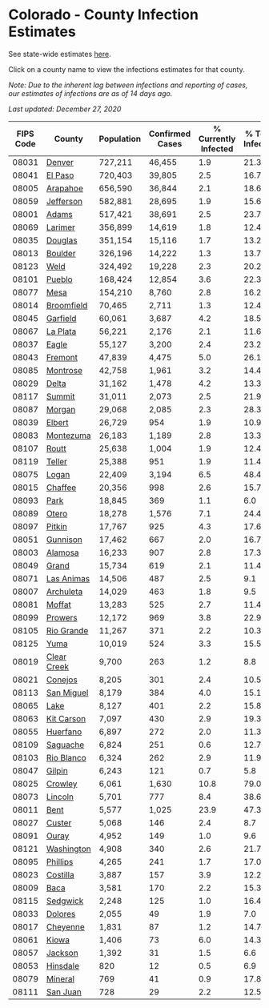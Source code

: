 # Colorado - County Infection Estimates

See state-wide estimates [here](/infections/us-co).

Click on a county name to view the infections estimates for that county.

*Note: Due to the inherent lag between infections and reporting of cases, our estimates of infections are as of 14 days ago.*

*Last updated: December 27, 2020*

|   FIPS Code |                     County |   Population |   Confirmed Cases |   % Currently Infected |   % Total Infected |
|-------------|----------------------------|--------------|-------------------|------------------------|--------------------|
|       08031 |           [Denver](denver) |      727,211 |            46,455 |                    1.9 |               21.3 |
|       08041 |         [El Paso](el-paso) |      720,403 |            39,805 |                    2.5 |               16.7 |
|       08005 |       [Arapahoe](arapahoe) |      656,590 |            36,844 |                    2.1 |               18.6 |
|       08059 |     [Jefferson](jefferson) |      582,881 |            28,695 |                    1.9 |               15.6 |
|       08001 |             [Adams](adams) |      517,421 |            38,691 |                    2.5 |               23.7 |
|       08069 |         [Larimer](larimer) |      356,899 |            14,619 |                    1.8 |               12.4 |
|       08035 |         [Douglas](douglas) |      351,154 |            15,116 |                    1.7 |               13.2 |
|       08013 |         [Boulder](boulder) |      326,196 |            14,222 |                    1.3 |               13.7 |
|       08123 |               [Weld](weld) |      324,492 |            19,228 |                    2.3 |               20.2 |
|       08101 |           [Pueblo](pueblo) |      168,424 |            12,854 |                    3.6 |               22.3 |
|       08077 |               [Mesa](mesa) |      154,210 |             8,760 |                    2.8 |               16.2 |
|       08014 |   [Broomfield](broomfield) |       70,465 |             2,711 |                    1.3 |               12.4 |
|       08045 |       [Garfield](garfield) |       60,061 |             3,687 |                    4.2 |               18.5 |
|       08067 |       [La Plata](la-plata) |       56,221 |             2,176 |                    2.1 |               11.6 |
|       08037 |             [Eagle](eagle) |       55,127 |             3,200 |                    2.4 |               23.2 |
|       08043 |         [Fremont](fremont) |       47,839 |             4,475 |                    5.0 |               26.1 |
|       08085 |       [Montrose](montrose) |       42,758 |             1,961 |                    3.2 |               14.4 |
|       08029 |             [Delta](delta) |       31,162 |             1,478 |                    4.2 |               13.3 |
|       08117 |           [Summit](summit) |       31,011 |             2,073 |                    2.5 |               21.9 |
|       08087 |           [Morgan](morgan) |       29,068 |             2,085 |                    2.3 |               28.3 |
|       08039 |           [Elbert](elbert) |       26,729 |               954 |                    1.9 |               10.9 |
|       08083 |     [Montezuma](montezuma) |       26,183 |             1,189 |                    2.8 |               13.3 |
|       08107 |             [Routt](routt) |       25,638 |             1,004 |                    1.9 |               12.4 |
|       08119 |           [Teller](teller) |       25,388 |               951 |                    1.9 |               11.4 |
|       08075 |             [Logan](logan) |       22,409 |             3,194 |                    6.5 |               48.4 |
|       08015 |         [Chaffee](chaffee) |       20,356 |               998 |                    2.6 |               15.7 |
|       08093 |               [Park](park) |       18,845 |               369 |                    1.1 |                6.0 |
|       08089 |             [Otero](otero) |       18,278 |             1,576 |                    7.1 |               24.4 |
|       08097 |           [Pitkin](pitkin) |       17,767 |               925 |                    4.3 |               17.6 |
|       08051 |       [Gunnison](gunnison) |       17,462 |               667 |                    2.0 |               16.7 |
|       08003 |         [Alamosa](alamosa) |       16,233 |               907 |                    2.8 |               17.3 |
|       08049 |             [Grand](grand) |       15,734 |               619 |                    2.1 |               11.4 |
|       08071 |   [Las Animas](las-animas) |       14,506 |               487 |                    2.5 |                9.1 |
|       08007 |     [Archuleta](archuleta) |       14,029 |               463 |                    1.8 |                9.5 |
|       08081 |           [Moffat](moffat) |       13,283 |               525 |                    2.7 |               11.4 |
|       08099 |         [Prowers](prowers) |       12,172 |               969 |                    3.8 |               22.9 |
|       08105 |   [Rio Grande](rio-grande) |       11,267 |               371 |                    2.2 |               10.3 |
|       08125 |               [Yuma](yuma) |       10,019 |               524 |                    3.3 |               15.5 |
|       08019 | [Clear Creek](clear-creek) |        9,700 |               263 |                    1.2 |                8.8 |
|       08021 |         [Conejos](conejos) |        8,205 |               301 |                    2.4 |               10.5 |
|       08113 |   [San Miguel](san-miguel) |        8,179 |               384 |                    4.0 |               15.1 |
|       08065 |               [Lake](lake) |        8,127 |               401 |                    2.2 |               15.8 |
|       08063 |   [Kit Carson](kit-carson) |        7,097 |               430 |                    2.9 |               19.3 |
|       08055 |       [Huerfano](huerfano) |        6,897 |               272 |                    2.0 |               11.3 |
|       08109 |       [Saguache](saguache) |        6,824 |               251 |                    0.6 |               12.7 |
|       08103 |   [Rio Blanco](rio-blanco) |        6,324 |               262 |                    2.9 |               11.9 |
|       08047 |           [Gilpin](gilpin) |        6,243 |               121 |                    0.7 |                5.8 |
|       08025 |         [Crowley](crowley) |        6,061 |             1,630 |                   10.8 |               79.0 |
|       08073 |         [Lincoln](lincoln) |        5,701 |               777 |                    8.4 |               38.6 |
|       08011 |               [Bent](bent) |        5,577 |             1,025 |                   23.9 |               47.3 |
|       08027 |           [Custer](custer) |        5,068 |               146 |                    2.4 |                8.7 |
|       08091 |             [Ouray](ouray) |        4,952 |               149 |                    1.0 |                9.6 |
|       08121 |   [Washington](washington) |        4,908 |               340 |                    2.6 |               21.7 |
|       08095 |       [Phillips](phillips) |        4,265 |               241 |                    1.7 |               17.0 |
|       08023 |       [Costilla](costilla) |        3,887 |               157 |                    3.9 |               12.2 |
|       08009 |               [Baca](baca) |        3,581 |               170 |                    2.2 |               15.3 |
|       08115 |       [Sedgwick](sedgwick) |        2,248 |               125 |                    1.0 |               16.4 |
|       08033 |         [Dolores](dolores) |        2,055 |                49 |                    1.9 |                7.0 |
|       08017 |       [Cheyenne](cheyenne) |        1,831 |                87 |                    1.2 |               14.7 |
|       08061 |             [Kiowa](kiowa) |        1,406 |                73 |                    6.0 |               14.3 |
|       08057 |         [Jackson](jackson) |        1,392 |                31 |                    1.5 |                6.6 |
|       08053 |       [Hinsdale](hinsdale) |          820 |                12 |                    0.5 |                6.9 |
|       08079 |         [Mineral](mineral) |          769 |                41 |                    0.9 |               17.8 |
|       08111 |       [San Juan](san-juan) |          728 |                29 |                    2.2 |               12.5 |